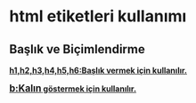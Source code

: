 <h1>html etiketleri kullanımı</h1>

<h2>Başlık ve Biçimlendirme</h2>
<p><b><ins>h1,h2,h3,h4,h5,h6:Başlık vermek için kullanılır.</ins></b></p>
<p><b><ins><big>b:Kalın</big> göstermek için kullanılır.</ins></b></p>
